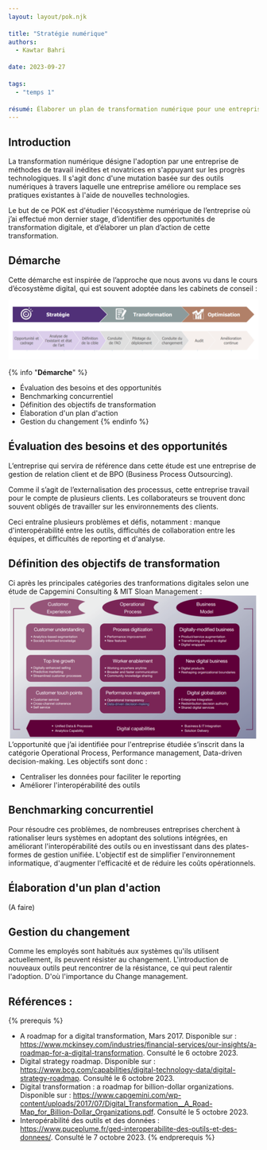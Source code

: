 ```yaml
---
layout: layout/pok.njk

title: "Stratégie numérique"
authors:
  - Kawtar Bahri

date: 2023-09-27

tags: 
  - "temps 1"

résumé: Élaborer un plan de transformation numérique pour une entreprise, y compris l'adoption de nouvelles technologies et la refonte des processus. 
---
```


## Introduction 
La transformation numérique désigne l'adoption par une entreprise de méthodes de travail inédites et novatrices en s'appuyant sur les progrès technologiques. Il s'agit donc d'une mutation basée sur des outils numériques à travers laquelle une entreprise améliore ou remplace ses pratiques existantes à l'aide de nouvelles technologies.

Le but de ce POK est d'étudier l'écosystème numérique de l’entreprise où j’ai effectué mon dernier stage, d’identifier des opportunités de transformation digitale, et d’élaborer un plan d’action de cette transformation.

## Démarche 
Cette démarche est inspirée de l’approche que nous avons vu dans le cours d’écosystème digital, qui est souvent adoptée dans les cabinets de conseil  :

<img src="demarche.png">
 <br/>

{% info "**Démarche**" %}
-	Évaluation des besoins et des opportunités
-	Benchmarking concurrentiel
- Définition des objectifs de transformation
-	Élaboration d'un plan d'action
-	Gestion du changement 
{% endinfo %}

## Évaluation des besoins et des opportunités 
L’entreprise qui servira de référence dans cette étude est une entreprise de gestion de relation client et de BPO (Business Process Outsourcing).

Comme il s’agit de l’externalisation des processus, cette entreprise travail pour le compte de plusieurs clients. Les collaborateurs se trouvent donc souvent obligés de travailler sur les environnements des clients. 

Ceci entraîne plusieurs problèmes et défis, notamment : manque d'interopérabilité entre les outils, difficultés de collaboration entre les équipes, et difficultés de reporting et d'analyse.

## Définition des objectifs de transformation 
Ci après les principales catégories des tranformations digitales selon une étude de Capgemini Consulting & MIT Sloan Management : 
<img src="digital.png">
 <br/>
L’opportunité que j’ai identifiée pour l'entreprise étudiée s’inscrit dans la catégorie Operational Process, Performance management, Data-driven decision-making. Les objectifs sont donc :
-	Centraliser les données pour faciliter le reporting 
- Améliorer l'interopérabilité des outils

## Benchmarking concurrentiel 
Pour résoudre ces problèmes, de nombreuses entreprises cherchent à rationaliser leurs systèmes en adoptant des solutions intégrées, en améliorant l'interopérabilité des outils ou en investissant dans des plates-formes de gestion unifiée. L'objectif est de simplifier l'environnement informatique, d'augmenter l'efficacité et de réduire les coûts opérationnels.

## Élaboration d'un plan d'action 
(A faire)

## Gestion du changement 
Comme les employés sont habitués aux systèmes qu'ils utilisent actuellement, ils peuvent résister au changement. L'introduction de nouveaux outils peut rencontrer de la résistance, ce qui peut ralentir l'adoption. D'où l'importance du Change management.

## Références : 
{% prerequis %}
-	A roadmap for a digital transformation, Mars 2017. Disponible sur : https://www.mckinsey.com/industries/financial-services/our-insights/a-roadmap-for-a-digital-transformation. Consulté le 6 octobre 2023.
-	Digital strategy roadmap. Disponible sur : https://www.bcg.com/capabilities/digital-technology-data/digital-strategy-roadmap. Consulté le 6 octobre 2023.
-	Digital transformation : a roadmap for billion-dollar organizations. Disponible sur : https://www.capgemini.com/wp-content/uploads/2017/07/Digital_Transformation__A_Road-Map_for_Billion-Dollar_Organizations.pdf. Consulté le 5 octobre 2023.
- Interopérabilité des outils et des données : https://www.puceplume.fr/ged-interoperabilite-des-outils-et-des-donnees/. Consulté le 7 octobre 2023.
{% endprerequis %}


